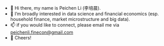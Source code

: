 - 👋 Hi there, my name is Peichen Li (李培晨).
- 👀 I’m broadly interested in data science and financial economics (esp. household finance, market microstructure and big data).
- 📫 if you would like to connect, please email me via peichenli.finecon@gmail.com
- 🍺 Cheers!

<!---
peichenli3/peichenli3 is a ✨ special ✨ repository because its `README.md` (this file) appears on your GitHub profile.
You can click the Preview link to take a look at your changes.
--->
